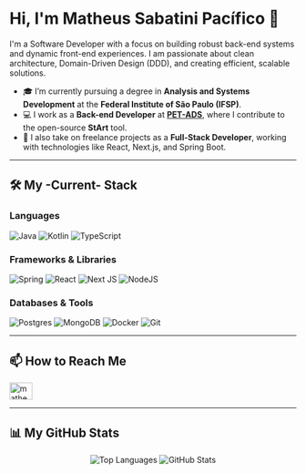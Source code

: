 # Hi, I'm Matheus Sabatini Pacífico 👋

I'm a Software Developer with a focus on building robust back-end systems and dynamic front-end experiences. I am passionate about clean architecture, Domain-Driven Design (DDD), and creating efficient, scalable solutions.

- 🎓 I’m currently pursuing a degree in **Analysis and Systems Development** at the **Federal Institute of São Paulo (IFSP)**.
- 💻 I work as a **Back-end Developer** at [**PET-ADS**](https://github.com/pet-ads), where I contribute to the open-source **StArt** tool.
- 🚀 I also take on freelance projects as a **Full-Stack Developer**, working with technologies like React, Next.js, and Spring Boot.

---

## 🛠️ My -Current- Stack

### Languages
![Java](https://img.shields.io/badge/java-%23ED8B00.svg?style=for-the-badge&logo=openjdk&logoColor=white)
![Kotlin](https://img.shields.io/badge/kotlin-%237F52FF.svg?style=for-the-badge&logo=kotlin&logoColor=white)
![TypeScript](https://img.shields.io/badge/typescript-%23007ACC.svg?style=for-the-badge&logo=typescript&logoColor=white)

### Frameworks & Libraries
![Spring](https://img.shields.io/badge/spring-%236DB33F.svg?style=for-the-badge&logo=spring&logoColor=white)
![React](https://img.shields.io/badge/react-%2320232a.svg?style=for-the-badge&logo=react&logoColor=%2361DAFB)
![Next JS](https://img.shields.io/badge/Next-black?style=for-the-badge&logo=next.js&logoColor=white)
![NodeJS](https://img.shields.io/badge/node.js-6DA55F?style=for-the-badge&logo=node.js&logoColor=white)

### Databases & Tools
![Postgres](https://img.shields.io/badge/postgres-%23316192.svg?style=for-the-badge&logo=postgresql&logoColor=white)
![MongoDB](https://img.shields.io/badge/MongoDB-%234ea94b.svg?style=for-the-badge&logo=mongodb&logoColor=white)
![Docker](https://img.shields.io/badge/docker-%230db7ed.svg?style=for-the-badge&logo=docker&logoColor=white)
![Git](https://img.shields.io/badge/git-%23F05033.svg?style=for-the-badge&logo=git&logoColor=white)

---

## 📫 How to Reach Me

<p align="left">
<a href="https://linkedin.com/in/matheusspacifico" target="blank"><img align="center" src="https://raw.githubusercontent.com/rahuldkjain/github-profile-readme-generator/master/src/images/icons/Social/linked-in-alt.svg" alt="matheusspacifico" height="30" width="40" /></a>
</p>

---

## 📊 My GitHub Stats

<p align="center">
  <img src="https://github-readme-stats.vercel.app/api/top-langs?username=matheusspacifico&show_icons=true&locale=en&layout=compact&theme=vision-friendly-dark" alt="Top Languages" />
  <img src="https://github-readme-stats.vercel.app/api?username=matheusspacifico&show_icons=true&theme=vision-friendly-dark" alt="GitHub Stats"/>
</p>
